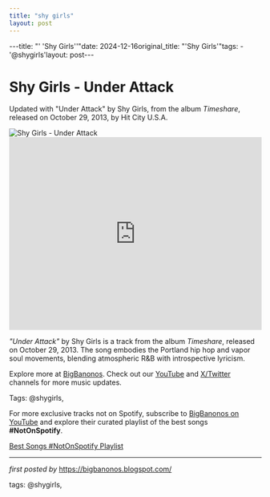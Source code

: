 ```yaml
---
title: "shy girls"
layout: post
---
```

---title: "' 'Shy Girls''"date: 2024-12-16original_title: "'Shy Girls'"tags:  - '@shygirls'layout: post---<!-- Title of the Post --><h1 >Shy Girls - Under Attack</h1> <!-- Introductory Text --><p >Updated with "Under Attack" by Shy Girls, from the album *Timeshare*, released on October 29, 2013, by Hit City U.S.A.</p> <!-- Featured Image --><div > <img src="https://i.scdn.co/image/ab67616d0000b27388e0c800e871268c50020a50" alt="Shy Girls - Under Attack" /></div> <!-- YouTube Video Embed --><div > <iframe width="100%" height="385" src="https://www.youtube.com/embed/2x-DkCkE82A" title="Shy Girls - 'Under Attack'" frameborder="0" allow="accelerometer; autoplay; clipboard-write; encrypted-media; gyroscope; picture-in-picture; web-share" referrerpolicy="strict-origin-when-cross-origin" allowfullscreen></iframe></div> <!-- Song Information --><div > <p><em>"Under Attack"</em> by Shy Girls is a track from the album *Timeshare*, released on October 29, 2013. The song embodies the Portland hip hop and vapor soul movements, blending atmospheric R&B with introspective lyricism.</p></div> <!-- Footer Links --><div > <p>Explore more at <a href="https://bigbanonos.blogspot.com/" target="_blank">BigBanonos</a>. Check out our <a href="https://www.youtube.com/@BigBanonos" target="_blank">YouTube</a> and <a href="https://x.com/bigbanonos" target="_blank">X/Twitter</a> channels for more music updates.</p></div> <!-- Tags --><p >Tags: @shygirls,</p><!--Subscribe and Playlist Links--><div>    <p>For more exclusive tracks not on Spotify, subscribe to <a href="https://www.youtube.com/@BigBanonos" target="_blank">BigBanonos on YouTube</a> and explore their curated playlist of the best songs <strong>#NotOnSpotify</strong>.</p>    <p><a href="https://www.youtube.com/playlist?list=PLtuNtuTatqI0kFahUCbtbfenC_ET5O_tr" target="_blank">Best Songs #NotOnSpotify Playlist<br /></a></p></div><hr /><p><em>first posted by</em> <a href="https://bigbanonos.blogspot.com/" rel="noopener" target="_new">https://bigbanonos.blogspot.com/</a></p><p>tags: @shygirls,</p>